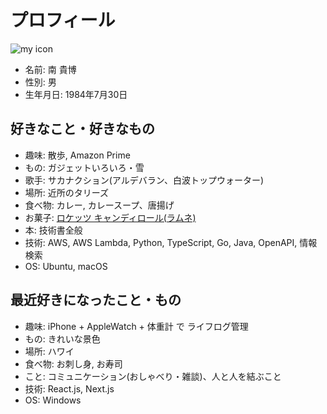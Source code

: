# プロフィール

![my icon](https://gyazo.com/db570baabfb61066822fad9b8e78ecfd)

- 名前: 南 貴博
- 性別: 男
- 生年月日: 1984年7月30日

## 好きなこと・好きなもの

- 趣味: 散歩, Amazon Prime
- もの: ガジェットいろいろ・雪
- 歌手: サカナクション(アルデバラン、白波トップウォーター)
- 場所: 近所のタリーズ
- 食べ物: カレー, カレースープ、唐揚げ
- お菓子: [ロケッツ キャンディロール(ラムネ)](https://www.amazon.co.jp/dp/B012ZFXKZY)
- 本: 技術書全般
- 技術: AWS, AWS Lambda, Python, TypeScript, Go, Java,  OpenAPI, 情報検索
- OS: Ubuntu, macOS

## 最近好きになったこと・もの

- 趣味: iPhone + AppleWatch + 体重計 で ライフログ管理
- もの: きれいな景色
- 場所: ハワイ
- 食べ物: お刺し身, お寿司
- こと: コミュニケーション(おしゃべり・雑談)、人と人を結ぶこと
- 技術: React.js, Next.js
- OS: Windows
